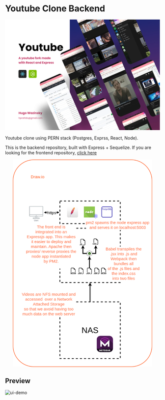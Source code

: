 # Youtube Clone Backend

![Banner](https://github.com/hupratt/youtubeclone-backend/blob/master/Youtube.jpg?raw=true)

Youtube clone using PERN stack (Postgres, Exprss, React, Node). 

This is the backend repository, built with Express + Sequelize. If you are looking for the frontend repository, [click here](https://github.com/manikandanraji/youtubeclone-frontend)

<p align="center" width="100%">
    <img width="90%" src="https://github.com/hupratt/youtubeclone-backend/blob/master/arch.drawio.png?raw=true">
</p>

## Preview
![ui-demo](https://github.com/hupratt/youtubeclone-backend/blob/master/youtube---faster.gif?raw=true)